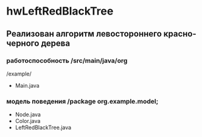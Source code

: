 # hwLeftRedBlackTree
## Реализован алгоритм левостороннего красно-черного дерева
### работоспособность /src/main/java/org
/example/
* Main.java
### модель поведения /package org.example.model;
* Node.java
* Color.java
* LeftRedBlackTree.java
